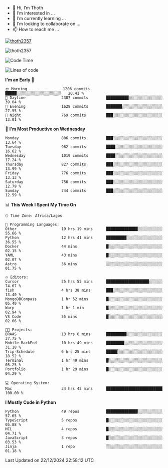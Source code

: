 <!---
thoth2357/thoth2357 is a ✨ special ✨ repository because its `README.md` (this file) appears on your GitHub profile.
You can click the Preview link to take a look at your changes.
--->

- 👋 Hi, I’m Thoth
- 👀 I’m interested in ...
- 🌱 I’m currently learning ...
- 💞️ I’m looking to collaborate on ...
- 📫 How to reach me ...


<p align="left"> <a href="https://github.com/ryo-ma/github-profile-trophy"><img src="https://github-profile-trophy.vercel.app/?username=thoth2357&theme=gruvbox&no-bg=true&no-frame=false&title=MultiLanguage,Commits,Repositories,Stars,Followers,PullRequest,Reviews,Issues" alt="thoth2357" /></a> </p>

<p align="left"> <img src="https://komarev.com/ghpvc/?username=thoth2357&label=Profile%20views&color=0e75b6&style=flat" alt="thoth2357" /> </p>

<!--START_SECTION:waka-->
![Code Time](http://img.shields.io/badge/Code%20Time-3%2C488%20hrs%2015%20mins-blue)

![Lines of code](https://img.shields.io/badge/From%20Hello%20World%20I%27ve%20Written-30.6%20million%20lines%20of%20code-blue)

**I'm an Early 🐤** 

```text
🌞 Morning                1206 commits        █████░░░░░░░░░░░░░░░░░░░░   20.41 % 
🌆 Daytime                2307 commits        ██████████░░░░░░░░░░░░░░░   39.04 % 
🌃 Evening                1628 commits        ███████░░░░░░░░░░░░░░░░░░   27.55 % 
🌙 Night                  769 commits         ███░░░░░░░░░░░░░░░░░░░░░░   13.01 % 
```
📅 **I'm Most Productive on Wednesday** 

```text
Monday                   806 commits         ███░░░░░░░░░░░░░░░░░░░░░░   13.64 % 
Tuesday                  982 commits         ████░░░░░░░░░░░░░░░░░░░░░   16.62 % 
Wednesday                1019 commits        ████░░░░░░░░░░░░░░░░░░░░░   17.24 % 
Thursday                 827 commits         ███░░░░░░░░░░░░░░░░░░░░░░   13.99 % 
Friday                   776 commits         ███░░░░░░░░░░░░░░░░░░░░░░   13.13 % 
Saturday                 756 commits         ███░░░░░░░░░░░░░░░░░░░░░░   12.79 % 
Sunday                   744 commits         ███░░░░░░░░░░░░░░░░░░░░░░   12.59 % 
```


📊 **This Week I Spent My Time On** 

```text
🕑︎ Time Zone: Africa/Lagos

💬 Programming Languages: 
Other                    19 hrs 19 mins      ██████████████░░░░░░░░░░░   55.66 % 
Python                   12 hrs 41 mins      █████████░░░░░░░░░░░░░░░░   36.55 % 
Docker                   44 mins             █░░░░░░░░░░░░░░░░░░░░░░░░   02.15 % 
YAML                     43 mins             █░░░░░░░░░░░░░░░░░░░░░░░░   02.07 % 
Astro                    36 mins             ░░░░░░░░░░░░░░░░░░░░░░░░░   01.75 % 

🔥 Editors: 
Cursor                   25 hrs 55 mins      ███████████████████░░░░░░   74.67 % 
fish                     4 hrs 38 mins       ███░░░░░░░░░░░░░░░░░░░░░░   13.40 % 
MongoDBCompass           1 hr 52 mins        █░░░░░░░░░░░░░░░░░░░░░░░░   05.40 % 
Warp                     1 hr 1 min          █░░░░░░░░░░░░░░░░░░░░░░░░   02.94 % 
VS Code                  55 mins             █░░░░░░░░░░░░░░░░░░░░░░░░   02.66 % 

🐱‍💻 Projects: 
BRAAS                    13 hrs 6 mins       █████████░░░░░░░░░░░░░░░░   37.75 % 
Mobile-BackEnd           10 hrs 49 mins      ████████░░░░░░░░░░░░░░░░░   31.18 % 
Trip-Schedule            6 hrs 25 mins       █████░░░░░░░░░░░░░░░░░░░░   18.52 % 
Terminal                 1 hr 49 mins        █░░░░░░░░░░░░░░░░░░░░░░░░   05.25 % 
Portfolio                1 hr 29 mins        █░░░░░░░░░░░░░░░░░░░░░░░░   04.29 % 

💻 Operating System: 
Mac                      34 hrs 42 mins      █████████████████████████   100.00 % 
```

**I Mostly Code in Python** 

```text
Python                   49 repos            ██████████████░░░░░░░░░░░   57.65 % 
TypeScript               5 repos             █░░░░░░░░░░░░░░░░░░░░░░░░   05.88 % 
HCL                      4 repos             █░░░░░░░░░░░░░░░░░░░░░░░░   04.71 % 
JavaScript               3 repos             █░░░░░░░░░░░░░░░░░░░░░░░░   03.53 % 
Jinja                    1 repo              ░░░░░░░░░░░░░░░░░░░░░░░░░   01.18 % 
```




 Last Updated on 22/12/2024 22:58:12 UTC
<!--END_SECTION:waka-->
<!--![](http://github-profile-summary-cards.vercel.app/api/cards/profile-details?username=thoth2357&theme=2077)

![](http://github-profile-summary-cards.vercel.app/api/cards/stats?username=thoth2357&theme=2077)![](http://github-profile-summary-cards.vercel.app/api/cards/productive-time?username=thoth2357&theme=2077&utcOffset=8) -->

